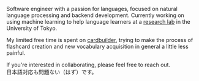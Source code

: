 Software engineer with a passion for languages, focused on natural language processing and backend development. Currently working on using machine learning to help language learners at a [research lab](http://www.tkl.iis.u-tokyo.ac.jp/new/) in the University of Tokyo. 

My limited free time is spent on [cardbuilder](https://github.com/Mindful/cardbuilder), trying to make the process of flashcard creation and new vocabulary acquisition in general a little less painful. 

If you're interested in collaborating, please feel free to reach out.
<br/>日本語対応も問題ない（はず）です。
